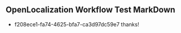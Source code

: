 ## OpenLocalization Workflow Test MarkDown
* f208ece1-fa74-4625-bfa7-ca3d97dc59e7 thanks!

<!--HONumber=Jul16_HO4-->


